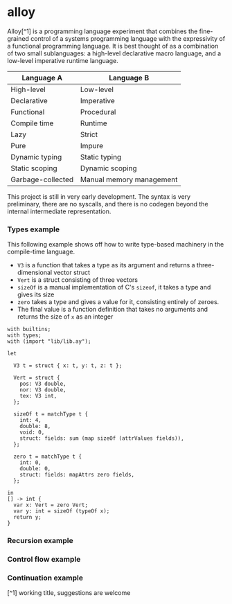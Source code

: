 # alloy

Alloy[^1] is a programming language experiment that combines the fine-grained control of a systems programming language with the expressivity of a functional programming language.
It is best thought of as a combination of two small sublanguages: a high-level declarative macro language, and a low-level imperative runtime language.

| Language A | Language B |
| --- | --- |
| High-level | Low-level |
| Declarative | Imperative |
| Functional | Procedural |
| Compile time | Runtime |
| Lazy | Strict |
| Pure | Impure |
| Dynamic typing | Static typing |
| Static scoping | Dynamic scoping |
| Garbage-collected | Manual memory management |

This project is still in very early development.
The syntax is very preliminary, there are no syscalls, and there is no codegen beyond the internal intermediate representation.

### Types example

This following example shows off how to write type-based machinery in the compile-time language.
- `V3` is a function that takes a type as its argument and returns a three-dimensional vector struct
- `Vert` is a struct consisting of three vectors
- `sizeOf` is a manual implementation of C's `sizeof`, it takes a type and gives its size
- `zero` takes a type and gives a value for it, consisting entirely of zeroes.
- The final value is a function definition that takes no arguments and returns the size of `x` as an integer

```
with builtins;
with types;
with (import "lib/lib.ay");

let

  V3 t = struct { x: t, y: t, z: t };

  Vert = struct {
    pos: V3 double,
    nor: V3 double,
    tex: V3 int,
  };

  sizeOf t = matchType t {
    int: 4,
    double: 8,
    void: 0,
    struct: fields: sum (map sizeOf (attrValues fields)),
  };

  zero t = matchType t {
    int: 0,
    double: 0,
    struct: fields: mapAttrs zero fields,
  };

in
[] -> int {
  var x: Vert = zero Vert;
  var y: int = sizeOf (typeOf x);
  return y;
}
```

### Recursion example

### Control flow example

### Continuation example

[^1] working title, suggestions are welcome
